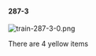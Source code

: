 #### 287-3
![train-287-3-0.png](https://github.com/lil-lab/nlvr/raw/master/nlvr/train/images/7/train-287-3-0.png "train-287-3-0.png")

There are 4 yellow items